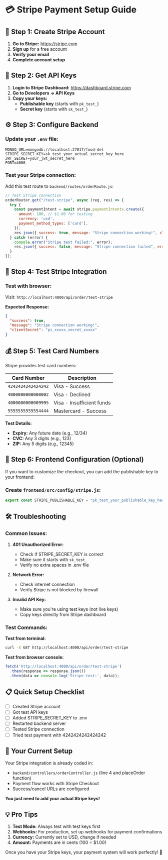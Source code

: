 # 💳 Stripe Payment Setup Guide

## 🚀 Step 1: Create Stripe Account

1. **Go to Stripe:** https://stripe.com
2. **Sign up** for a free account
3. **Verify your email**
4. **Complete account setup**

## 🔑 Step 2: Get API Keys

1. **Login to Stripe Dashboard:** https://dashboard.stripe.com
2. **Go to Developers → API Keys**
3. **Copy your keys:**
   - **Publishable key** (starts with `pk_test_`)
   - **Secret key** (starts with `sk_test_`)

## ⚙️ Step 3: Configure Backend

### Update your `.env` file:
```env
MONGO_URL=mongodb://localhost:27017/food-del
STRIPE_SECRET_KEY=sk_test_your_actual_secret_key_here
JWT_SECRET=your_jwt_secret_here
PORT=4000
```

### Test your Stripe connection:
Add this test route to `backend/routes/orderRoute.js`:

```javascript
// Test Stripe connection
orderRouter.get("/test-stripe", async (req, res) => {
  try {
    const paymentIntent = await stripe.paymentIntents.create({
      amount: 100, // $1.00 for testing
      currency: 'usd',
      payment_method_types: ['card'],
    });
    res.json({ success: true, message: "Stripe connection working!", clientSecret: paymentIntent.client_secret });
  } catch (error) {
    console.error("Stripe test failed:", error);
    res.json({ success: false, message: "Stripe connection failed", error: error.message });
  }
});
```

## 🧪 Step 4: Test Stripe Integration

### Test with browser:
Visit: `http://localhost:4000/api/order/test-stripe`

**Expected Response:**
```json
{
  "success": true,
  "message": "Stripe connection working!",
  "clientSecret": "pi_xxxxx_secret_xxxxx"
}
```

## 💰 Step 5: Test Card Numbers

Stripe provides test card numbers:

| Card Number | Description |
|-------------|-------------|
| `4242424242424242` | Visa - Success |
| `4000000000000002` | Visa - Declined |
| `4000000000009995` | Visa - Insufficient funds |
| `5555555555554444` | Mastercard - Success |

**Test Details:**
- **Expiry:** Any future date (e.g., 12/34)
- **CVC:** Any 3 digits (e.g., 123)
- **ZIP:** Any 5 digits (e.g., 12345)

## 🔧 Step 6: Frontend Configuration (Optional)

If you want to customize the checkout, you can add the publishable key to your frontend:

### Create `frontend/src/config/stripe.js`:
```javascript
export const STRIPE_PUBLISHABLE_KEY = "pk_test_your_publishable_key_here";
```

## 🛠️ Troubleshooting

### Common Issues:

1. **401 Unauthorized Error:**
   - Check if STRIPE_SECRET_KEY is correct
   - Make sure it starts with `sk_test_`
   - Verify no extra spaces in .env file

2. **Network Error:**
   - Check internet connection
   - Verify Stripe is not blocked by firewall

3. **Invalid API Key:**
   - Make sure you're using test keys (not live keys)
   - Copy keys directly from Stripe dashboard

### Test Commands:

**Test from terminal:**
```bash
curl -X GET http://localhost:4000/api/order/test-stripe
```

**Test from browser console:**
```javascript
fetch('http://localhost:4000/api/order/test-stripe')
  .then(response => response.json())
  .then(data => console.log('Stripe test:', data));
```

## 📋 Quick Setup Checklist

- [ ] Created Stripe account
- [ ] Got test API keys
- [ ] Added STRIPE_SECRET_KEY to .env
- [ ] Restarted backend server
- [ ] Tested Stripe connection
- [ ] Tried test payment with 4242424242424242

## 🎯 Your Current Setup

Your Stripe integration is already coded in:
- `backend/controllers/orderController.js` (line 4 and placeOrder function)
- Payment flow works with Stripe Checkout
- Success/cancel URLs are configured

**You just need to add your actual Stripe keys!**

## 💡 Pro Tips

1. **Test Mode:** Always test with test keys first
2. **Webhooks:** For production, set up webhooks for payment confirmations
3. **Currency:** Currently set to USD, change if needed
4. **Amount:** Payments are in cents (100 = $1.00)

Once you have your Stripe keys, your payment system will work perfectly! 🚀